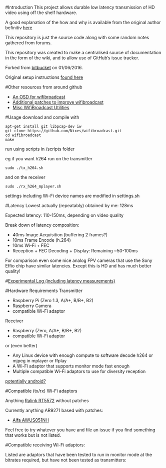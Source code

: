 #Introduction
This project allows durable low latency transmission of HD video using off the shelf hardware.

A good explanation of the how and why is available from the original author befinitiv [here](https://befinitiv.wordpress.com/wifibroadcast-analog-like-transmission-of-live-video-data/)

This repository is just the source code along with some random notes gathered from forums.

This repository was created to make a centralised source of documentation in the form of the wiki, and to allow use of GitHub’s issue tracker.

Forked from [bitbucket](https://bitbucket.org/befi/wifibroadcast) on 01/06/2016.

Original setup instructions [found here](https://befinitiv.wordpress.com/wifibroadcast-analog-like-transmission-of-live-video-data/wifibroadcast-fpv-manual-setup/)

#Other resources from around github
- [An OSD for wifibroadcast](https://github.com/SamuelBrucksch/wifibroadcast_osd)
- [Additional patches to improve wifibroadcast](https://github.com/bortek/EZ-WifiBroadcast)
- [Misc WifiBroadcast Utilities](https://github.com/skullkey/wbc-utils)

#Usage
download and compile with
```
apt-get install git libpcap-dev iw
git clone https://github.com/Nixes/wifibroadcast.git
cd wifibroadcast
make
```
run using scripts in /scripts folder

eg if you want h264 run on the transmitter
```
sudo ./tx_h264.sh
```
and on the receiver
```
sudo ./rx_h264_mplayer.sh
```

settings including Wi-Fi device names are modified in settings.sh


#Latency
Lowest actually (repeatably) obtained by me: 128ms 

Expected latency: 110-150ms, depending on video quality

Break down of latency composition:
- 40ms Image Acquisition (buffering 2 frames?)
- 10ms Frame Encode (h.264) 
- 10ms Wi-Fi + FEC
- Reception + FEC Decoding + Display: Remaining ~50-100ms 

For comparison even some nice analog FPV cameras that use the Sony Effio chip have similar latencies. Except this is HD and has much better quality!

#[Experimental Log (including latency measurements)](https://gist.github.com/Nixes/053745dbbfb602f376d4f3015b15511a)

#Hardware Requirements
Transmitter
- Raspberry Pi (Zero 1.3, A/A+, B/B+, B2)
- Raspberry Camera
- compatible Wi-Fi adaptor

Receiver 
- Raspberry (Zero, A/A+, B/B+, B2)
- compatible Wi-Fi adaptor

or (even better)

- Any Linux device with enough compute to software decode h264 or mjpeg in mplayer or ffplay
- A Wi-Fi adaptor that supports monitor mode fast enough
- Multiple compatible Wi-Fi adaptors to use for diversity reception

[potentially android?](https://github.com/Consti10/myMediaCodecPlayer-for-FPV)

#Compatible (tx/rx) Wi-Fi adaptors

Anything [Ralink RT5572](https://wikidevi.com/wiki/Ralink_RT5572) without patches

Currently anything AR9271 based with patches:
 - [Alfa AWUS051NH](https://wikidevi.com/wiki/ALFA_Network_AWUS051NH)

Feel free to try whatever you have and file an issue if you find something that works but is not listed.

#Compatible receiving Wi-Fi adaptors:

Listed are adaptors that have been tested to run in monitor mode at the bitrates required, but have not been tested as transmitters:
